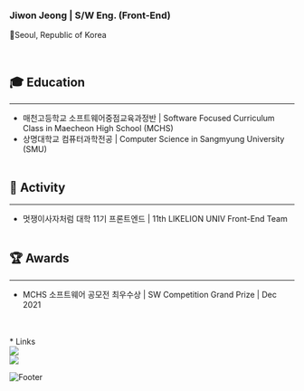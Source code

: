 ### Jiwon Jeong | S/W Eng. (Front-End)
<p>📍Seoul, Republic of Korea</p>
<br>

## 🎓 Education
---
* 매천고등학교 소프트웨어중점교육과정반 | Software Focused Curriculum Class in Maecheon High School (MCHS)
* 상명대학교 컴퓨터과학전공 | Computer Science in Sangmyung University (SMU)
<br><br>

## 🎒 Activity
---
* 멋쟁이사자처럼 대학 11기 프론트엔드 | 11th LIKELION UNIV Front-End Team
<br><br>

## 🏆 Awards
---
* MCHS 소프트웨어 공모전 최우수상 | SW Competition Grand Prize | Dec 2021
<br><br>

<br>
* Links
<br>
<a href='https://www.jiwon.site'>
<img src="https://img.shields.io/badge/Jiwon_WebSite-000?style=flat-square"/>
</a>
<br>
<a href='https://velog.io/@wondev'>
<img src="https://img.shields.io/badge/Velog / Jiwonsudo-000?style=flat-square&logo=velog"/>
</a>

![Footer](https://capsule-render.vercel.app/api?type=waving&color=215EB6&height=200&section=footer)


<!-- <img src="https://img.shields.io/badge/이름-색상코드?style=flat-square&logo=로고명"/> -->
<!-- <img src="https://img.shields.io/badge/이름-색상코드?style=flat-square&logo=로고명&logoColor=로고색"/> -->